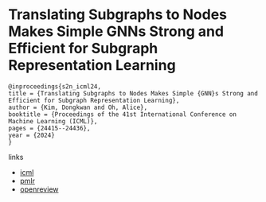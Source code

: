 # Translating Subgraphs to Nodes Makes Simple GNNs Strong and Efficient for Subgraph Representation Learning

```
@inproceedings{s2n_icml24,
title = {Translating Subgraphs to Nodes Makes Simple {GNN}s Strong and Efficient for Subgraph Representation Learning},
author = {Kim, Dongkwan and Oh, Alice},
booktitle = {Proceedings of the 41st International Conference on Machine Learning (ICML)},
pages = {24415--24436},
year = {2024}
}
```

links
- [icml](https://icml.cc/Conferences/2024/Schedule?showEvent=32710)
- [pmlr](https://proceedings.mlr.press/v235/kim24aa.html)
- [openreview](https://openreview.net/forum?id=xSizvCoI79)
